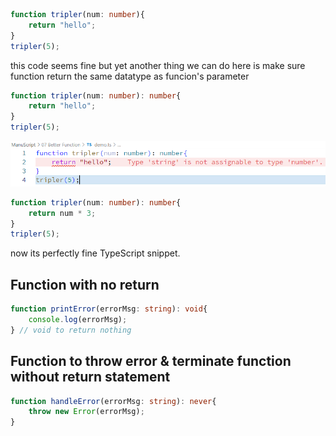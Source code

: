 ```typescript
function tripler(num: number){
    return "hello";
}
tripler(5);
```  
this code seems fine but yet another thing we can do here is make sure function return the same datatype as funcion's parameter  
```typescript
function tripler(num: number): number{
    return "hello";
}
tripler(5);
```  
![14](../../Assets/Images/0114.PNG)  
```typescript
function tripler(num: number): number{
    return num * 3;
}
tripler(5);
```  
now its perfectly fine TypeScript snippet.

## Function with no return  
```typescript
function printError(errorMsg: string): void{
    console.log(errorMsg);
} // void to return nothing
```  
## Function to throw error & terminate function without return statement
```typescript
function handleError(errorMsg: string): never{
    throw new Error(errorMsg);
}
```  
